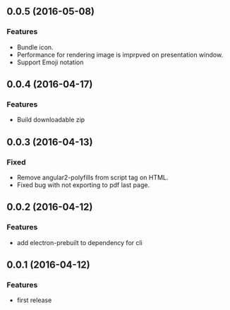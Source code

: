 ## 0.0.5 (2016-05-08)

### Features

- Bundle icon.
- Performance for rendering image is imprpved on presentation window.
- Support Emoji notation


## 0.0.4 (2016-04-17)

### Features

- Build downloadable zip

## 0.0.3 (2016-04-13)

### Fixed

- Remove angular2-polyfills from script tag on HTML.
- Fixed bug with not exporting to pdf last page.

## 0.0.2 (2016-04-12)

### Features

- add electron-prebuilt to dependency for cli

## 0.0.1 (2016-04-12)

### Features

- first release
